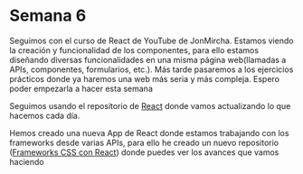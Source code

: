 # Semana 6

  <p>Seguimos con el curso de React de YouTube de JonMircha. Estamos viendo la creación y funcionalidad de los componentes, para ello estamos diseñando diversas funcionalidades en una misma página web(llamadas a APIs, componentes, formularios, etc.). Más tarde pasaremos a los ejercicios prácticos donde ya haremos una web más seria y más compleja. Espero poder empezarla a hacer esta semana</p>

  <p>Seguimos usando el repositorio de <a href="https://github.com/juancasanchez6/React.git">React</a> donde vamos actualizando lo que hacemos cada día.</p>

  <p>Hemos creado una nueva App de React donde estamos trabajando con los frameworks desde varias APIs, para ello he creado un nuevo repositorio (<a href="https://github.com/juancasanchez6/react-framework-css.git">Frameworks CSS con React</a>) donde puedes ver los avances que vamos haciendo</p>

